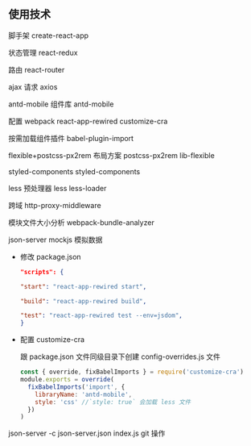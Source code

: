 ## 使用技术

脚手架
create-react-app

状态管理
react-redux

路由
react-router

ajax 请求
axios

antd-mobile 组件库
antd-mobile

配置 webpack
react-app-rewired
customize-cra

按需加载组件插件
babel-plugin-import

flexible+postcss-px2rem 布局方案
postcss-px2rem
lib-flexible

styled-components
styled-components

less 预处理器
less
less-loader

跨域
 http-proxy-middleware

模块文件大小分析
 webpack-bundle-analyzer

json-server mockjs
模拟数据


- 修改 package.json

  ```json
  "scripts": {

  "start": "react-app-rewired start",

  "build": "react-app-rewired build",

  "test": "react-app-rewired test --env=jsdom",
  }
  ```

* 配置 customize-cra

  跟 package.json 文件同级目录下创建 config-overrides.js 文件

  ```javascript
  const { override, fixBabelImports } = require('customize-cra')
  module.exports = override(
    fixBabelImports('import', {
      libraryName: 'antd-mobile',
      style: 'css' //`style: true` 会加载 less 文件
    })
  )
  ```

json-server  -c json-server.json index.js
git 操作
